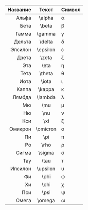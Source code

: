 |Название|Текст|Символ|
|--------:|:-----:|:------|
|Альфа|\alpha|α
|Бета|\beta|β
|Гамма|\gamma|γ
|Дельта|\delta|δ
|Эпсилон|\epsilon|ε
|Дзета|\zeta|ζ
|Эта|\eta|η
|Тета|\theta|θ
|Иота|\iota|ι
|Каппа|\kappa|κ
|Лямбда|\lambda|λ
|Мю|\mu|μ
|Ню|\nu|ν
|Кси|\xi|ξ
|Омикрон|\omicron|ο
|Пи|\pi|π
|Ро|\rho|ρ
|Сигма|\sigma|σ
|Тау|\tau|τ
|Ипсилон|\upsilon|υ
|Фи|\phi|φ
|Хи|\chi|χ
|Пси|\psi|ψ
|Омега|\omega|ω